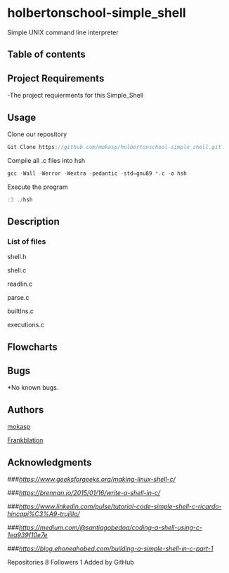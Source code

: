 

# holbertonschool-simple_shell
Simple UNIX command line interpreter

## Table of contents


## Project Requirements
  -The project requierments for this Simple_Shell

## Usage

Clone our repository
```c
Git Clone https://github.com/mokasp/holbertonschool-simple_shell.git
```
Compile all .c files into hsh
```c
gcc -Wall -Werror -Wextra -pedantic -std=gnu89 *.c -o hsh
```
Execute the program
```c
:3 ./hsh
```
## Description

### List of files

 shell.h

 shell.c

 readlin.c

 parse.c

 builtIns.c

 executions.c

## Flowcharts

## Bugs
  *No known bugs.
## Authors ##

[mokasp](https://github.com/mokasp)

[Frankblation](https://github.com/Frankblation)

## Acknowledgments
###*https://www.geeksforgeeks.org/making-linux-shell-c/*

###*https://brennan.io/2015/01/16/write-a-shell-in-c/*

###*https://www.linkedin.com/pulse/tutorial-code-simple-shell-c-ricardo-hincapi%C3%A9-trujillo/*

###*https://medium.com/@santiagobedoa/coding-a-shell-using-c-1ea939f10e7e*

###*https://blog.ehoneahobed.com/building-a-simple-shell-in-c-part-1*

Repositories
8
Followers
1
Added by GitHub

